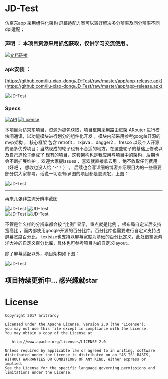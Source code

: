 # JD-Test
仿京东app 采用组件化架构 屏幕适配方案可以较好解决多分辨率及同分辨率不同dpi适配；

### 声明 ： 本项目资源采用抓包获取，仅供学习交流使用 。


[![文档链接](http://blog.csdn.net/lxd_android?viewmode=contents)](https://github.com/liu-xiao-dong/JD-Test/blob/master/screenshot/button.png?raw=true)


### apk安装 ：
[https://github.com/liu-xiao-dong/JD-Test/raw/master/app/app-release.apk](https://github.com/liu-xiao-dong/JD-Test/raw/master/app/app-release.apk)  



![JD-Test](https://github.com/liu-xiao-dong/JD-Test/blob/master/screenshot/screen_home.jpg?raw=true)


### Specs
  [![API](https://img.shields.io/badge/API-12%2B-blue.svg?style=flat)](https://img.shields.io/badge/API-12%2B-blue.svg?style=flat) [![License](https://img.shields.io/badge/License-Apache%202.0-blue.svg)](https://opensource.org/licenses/Apache-2.0)


本项目为仿京东项目，资源为抓包获取，项目框架采用路由框架 ARouter 进行模块间通讯，以功能模块进行划分的组件化开发 ，模块内部采用参考google开源的mvp架构 ，
核心框架 包含 retrofit 、rxjava 、dagger2 、fresco 以及个人开源的诸多优秀项目；当然现成的轮子也有不合适的地方，在这些轮子的基础上修改以及自己造轮子组成了
现有的项目，这套架构也是我应用与项目中的架构，后期也会不断扩展维护 ，欢迎大家提issues ，喜欢就直接拿去用 ，绝不收取任何费用（好吧 ， 想收也没人给 ^-^！） 。
后续也会写详细的博客介绍项目内的一些重要部分供大家参考。话说一切没有gif图的项目都是耍流氓，上图：



![JD-Test](https://github.com/liu-xiao-dong/JD-Test/blob/master/screenshot/home1.gif?raw=true) 


***
再来几张非主流分辨率截图

![JD-Test](https://github.com/liu-xiao-dong/JD-Test/blob/master/screenshot/first.png?raw=true) ![JD-Test](https://github.com/liu-xiao-dong/JD-Test/blob/master/screenshot/second.png?raw=true)  
![JD-Test](https://github.com/liu-xiao-dong/JD-Test/blob/master/screenshot/third.png?raw=true) ![JD-Test](https://github.com/liu-xiao-dong/JD-Test/blob/master/screenshot/480x854.png?raw=true) 


不管是什么样的分辨率都会按 “比例” 显示，重点就是比例 ，根布局自定义后支持宽高比 ，而内部使用google开源的百分比库。百分比库也需要进行自定义支持占屏幕宽度百分比，
textsize也支持以屏幕宽度为基础的百分比定义，此处借鉴张鸿洋大神的自定义百分比库，具体也可参考项目内的自定义layout。


除了屏幕适配以外，项目架构如下图：

![JD-Test](https://github.com/liu-xiao-dong/JD-Test/blob/master/screenshot/structer.png?raw=true) 



## 项目持续更新中...  感兴趣就star


# License

```
Copyright 2017 aritraroy

Licensed under the Apache License, Version 2.0 (the "License");
you may not use this file except in compliance with the License.
You may obtain a copy of the License at

   http://www.apache.org/licenses/LICENSE-2.0

Unless required by applicable law or agreed to in writing, software
distributed under the License is distributed on an "AS IS" BASIS,
WITHOUT WARRANTIES OR CONDITIONS OF ANY KIND, either express or implied.
See the License for the specific language governing permissions and
limitations under the License.
```